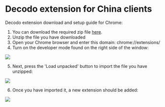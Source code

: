 # Decodo extension for China clients

Decodo extension download and setup guide for Chrome:

1. You can download the required zip file [here](https://github.com/Smartproxy/Smartproxy-extension-for-China-clients/raw/main/chrome-mv3-china.zip).
2. Unzip the file you have downloaded
3. Open your Chrome browser and enter this domain: chrome://extensions/
4. Turn on the developer mode found on the right side of the window:

<img src="https://snipboard.io/WbaH67.jpg">

5. Next, press the 'Load unpacked' button to import the file you have unzipped:

<img src="https://snipboard.io/JiCzOv.jpg">

6. Once you have imported it, a new extension should be added:

<img src="https://snipboard.io/yzZibg.jpg">
